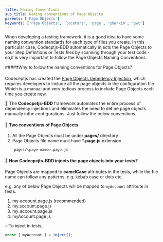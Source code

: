 ```yaml
---
title: Naming Conventions
sub_title: Naming conventions of Page Objects
parents: ['Page Objects']
keywords: ['Page Objects', 'locators', 'page', 'gherkin', 'gwt']
---
```


When developing a testing framework, it is a good idea to have some naming convention standards for each type of files you create. In this particular case, Codecptjs-BDD automatically injects the Page Objects to your Step Definitions or Tests files by scanning through your test code - so,it is very important to follow the Page Objects Naming Conventions.

####❓Why to follow the naming conventions for Page Objects?

Codeceptjs has created the [Page Objects Depedency Injection](https://codecept.io/pageobjects/#dependency-injection), which requires developers to include all the page objects in the configuration file. Which is a manual and very tedious process to include Page Objects each time you create new.

💯 The **Codecpetjs-BDD** framework automates the entire process of dependency injections and eliminates the need to define page objects manually inthe configurations. Just follow the below conventions.

#### 🌈 Two conventions of Page Objects

1. All the Page Objects must be under **pages/** directory
2. Page Objects file name must have **\*.page.js** extension

```bash
    pages/<page-name>.page.js
```

#### 🔎 How Codecpejts-BDD injects the page objects into your tests?

Page Objects are mapped to **camelCase** attributes in the tests, while the file name can follow any patterns, e.g. kebab case or dots etc.

e.g. any of below Page Objects will be mapped to `myAccount` attribute in tests.

1. my-account.page.js (recommended)
1. my.account.page.js
1. my_account.page.js
1. myAccount.page.js

✅To inject in tests,

```javascript
const { myAccount } = inject();
```
